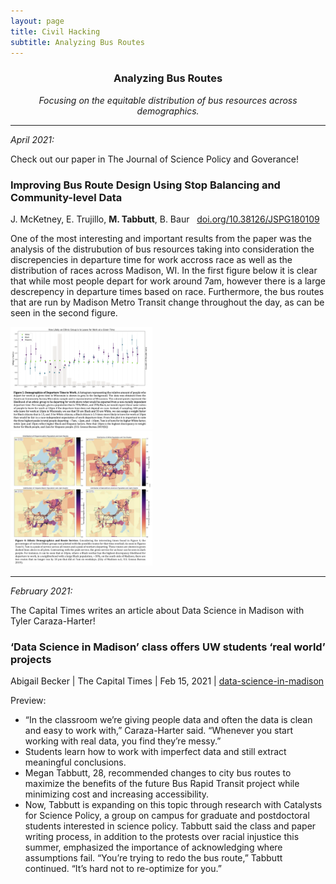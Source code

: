 ```yaml
---
layout: page
title: Civil Hacking
subtitle: Analyzing Bus Routes
---
```


<center>
<h3> Analyzing Bus Routes </h3>
<em>Focusing on the equitable distribution of bus resources across demographics.</em>
</center>

--- 

_April 2021:_ 

Check out our paper in The Journal of Science Policy and Goverance! <br/>

### Improving Bus Route Design Using Stop Balancing and Community-level Data <br/>
J. McKetney, E. Trujillo, **M. Tabbutt**, B. Baur &nbsp; [doi.org/10.38126/JSPG180109](https://doi.org/10.38126/JSPG180109)

One of the most interesting and important results from the paper was the analysis of the distrubution of bus resources taking into consideration the discrepencies in departure time for work accross race as well as the distribution of races across Madison, WI. In the first figure below it is clear that while most people depart for work around 7am, however there is a large descrepency in departure times based on race. Furthermore, the bus routes that are run by Madison Metro Transit change throughout the day, as can be seen in the second figure. 

 <div class="row">
  <div class="column">
    <img src="/assets/img/JSPG2021_1.png" alt="Demographics of Departure Time to Work" style="width:45%">
  </div>
  <div class="column">
    <img src="/assets/img/JSPG2021_2.png" alt="Ethnic Demographics and Route Service" style="width:45%">
  </div>
</div> 

--- 

_February 2021:_

The Capital Times writes an article about Data Science in Madison with Tyler Caraza-Harter! <br/>

### ‘Data Science in Madison’ class offers UW students ‘real world’ projects <br/>

Abigail Becker | The Capital Times | Feb 15, 2021 | [data-science-in-madison](https://madison.com/ct/news/local/govt-and-politics/data-science-in-madison-class-offers-uw-students-real-world-projects/article_9e5db95e-192c-5747-bd3a-a467d2228c30.html)

Preview:

- “In the classroom we’re giving people data and often the data is clean and easy to work with,” Caraza-Harter said. “Whenever you start working with real data, you find they’re messy.” 
- Students learn how to work with imperfect data and still extract meaningful conclusions. 
- Megan Tabbutt, 28, recommended changes to city bus routes to maximize the benefits of the future Bus Rapid Transit project while minimizing cost and increasing accessibility.
- Now, Tabbutt is expanding on this topic through research with Catalysts for Science Policy, a group on campus for graduate and postdoctoral students interested in science policy. Tabbutt said the class and paper writing process, in addition to the protests over racial injustice this summer, emphasized the importance of acknowledging where assumptions fail. “You’re trying to redo the bus route,” Tabbutt continued. “It’s hard not to re-optimize for you.”
